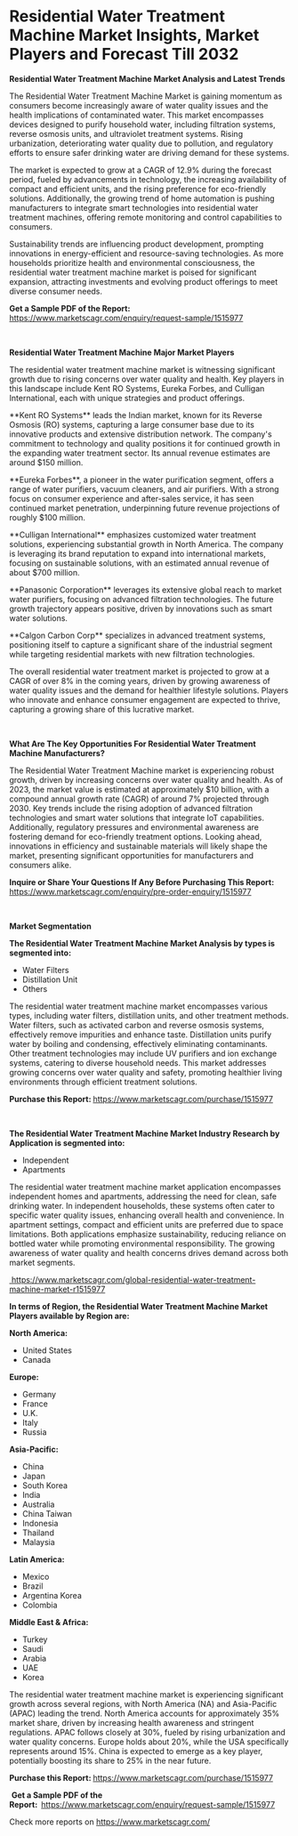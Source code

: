 <p><h1>Residential Water Treatment Machine Market Insights, Market Players and Forecast Till 2032</h1></p><p><strong>Residential Water Treatment Machine Market Analysis and Latest Trends</strong></p>
<p><p>The Residential Water Treatment Machine Market is gaining momentum as consumers become increasingly aware of water quality issues and the health implications of contaminated water. This market encompasses devices designed to purify household water, including filtration systems, reverse osmosis units, and ultraviolet treatment systems. Rising urbanization, deteriorating water quality due to pollution, and regulatory efforts to ensure safer drinking water are driving demand for these systems.</p><p>The market is expected to grow at a CAGR of 12.9% during the forecast period, fueled by advancements in technology, the increasing availability of compact and efficient units, and the rising preference for eco-friendly solutions. Additionally, the growing trend of home automation is pushing manufacturers to integrate smart technologies into residential water treatment machines, offering remote monitoring and control capabilities to consumers. </p><p>Sustainability trends are influencing product development, prompting innovations in energy-efficient and resource-saving technologies. As more households prioritize health and environmental consciousness, the residential water treatment machine market is poised for significant expansion, attracting investments and evolving product offerings to meet diverse consumer needs.</p></p>
<p><strong>Get a Sample PDF of the Report:&nbsp;</strong> <a href="https://www.marketscagr.com/enquiry/request-sample/1515977?utm_campaign=2003&utm_medium=2&utm_source=Github&utm_content=ia&utm_term=18012025&utm_id=residential-water-treatment-machine">https://www.marketscagr.com/enquiry/request-sample/1515977</a></p>
<p>&nbsp;</p>
<p><strong>Residential Water Treatment Machine Major Market Players</strong></p>
<p><p>The residential water treatment machine market is witnessing significant growth due to rising concerns over water quality and health. Key players in this landscape include Kent RO Systems, Eureka Forbes, and Culligan International, each with unique strategies and product offerings.</p><p>**Kent RO Systems** leads the Indian market, known for its Reverse Osmosis (RO) systems, capturing a large consumer base due to its innovative products and extensive distribution network. The company's commitment to technology and quality positions it for continued growth in the expanding water treatment sector. Its annual revenue estimates are around $150 million.</p><p>**Eureka Forbes**, a pioneer in the water purification segment, offers a range of water purifiers, vacuum cleaners, and air purifiers. With a strong focus on consumer experience and after-sales service, it has seen continued market penetration, underpinning future revenue projections of roughly $100 million.</p><p>**Culligan International** emphasizes customized water treatment solutions, experiencing substantial growth in North America. The company is leveraging its brand reputation to expand into international markets, focusing on sustainable solutions, with an estimated annual revenue of about $700 million.</p><p>**Panasonic Corporation** leverages its extensive global reach to market water purifiers, focusing on advanced filtration technologies. The future growth trajectory appears positive, driven by innovations such as smart water solutions.</p><p>**Calgon Carbon Corp** specializes in advanced treatment systems, positioning itself to capture a significant share of the industrial segment while targeting residential markets with new filtration technologies.</p><p>The overall residential water treatment market is projected to grow at a CAGR of over 8% in the coming years, driven by growing awareness of water quality issues and the demand for healthier lifestyle solutions. Players who innovate and enhance consumer engagement are expected to thrive, capturing a growing share of this lucrative market.</p></p>
<p>&nbsp;</p>
<p><strong>What Are The Key Opportunities For Residential Water Treatment Machine Manufacturers?</strong></p>
<p><p>The Residential Water Treatment Machine market is experiencing robust growth, driven by increasing concerns over water quality and health. As of 2023, the market value is estimated at approximately $10 billion, with a compound annual growth rate (CAGR) of around 7% projected through 2030. Key trends include the rising adoption of advanced filtration technologies and smart water solutions that integrate IoT capabilities. Additionally, regulatory pressures and environmental awareness are fostering demand for eco-friendly treatment options. Looking ahead, innovations in efficiency and sustainable materials will likely shape the market, presenting significant opportunities for manufacturers and consumers alike.</p></p>
<p><strong>Inquire or Share Your Questions If Any Before Purchasing This Report:</strong> <a href="https://www.marketscagr.com/enquiry/pre-order-enquiry/1515977?utm_campaign=2003&utm_medium=2&utm_source=Github&utm_content=ia&utm_term=18012025&utm_id=residential-water-treatment-machine">https://www.marketscagr.com/enquiry/pre-order-enquiry/1515977</a></p>
<p>&nbsp;</p>
<p><strong>Market Segmentation</strong></p>
<p><strong>The Residential Water Treatment Machine Market Analysis by types is segmented into:</strong></p>
<p><ul><li>Water Filters</li><li>Distillation Unit</li><li>Others</li></ul></p>
<p><p>The residential water treatment machine market encompasses various types, including water filters, distillation units, and other treatment methods. Water filters, such as activated carbon and reverse osmosis systems, effectively remove impurities and enhance taste. Distillation units purify water by boiling and condensing, effectively eliminating contaminants. Other treatment technologies may include UV purifiers and ion exchange systems, catering to diverse household needs. This market addresses growing concerns over water quality and safety, promoting healthier living environments through efficient treatment solutions.</p></p>
<p><strong>Purchase this Report:&nbsp;</strong><a href="https://www.marketscagr.com/purchase/1515977?utm_campaign=2003&utm_medium=2&utm_source=Github&utm_content=ia&utm_term=18012025&utm_id=residential-water-treatment-machine">https://www.marketscagr.com/purchase/1515977</a></p>
<p>&nbsp;</p>
<p><strong>The Residential Water Treatment Machine Market Industry Research by Application is segmented into:</strong></p>
<p><ul><li>Independent</li><li>Apartments</li></ul></p>
<p><p>The residential water treatment machine market application encompasses independent homes and apartments, addressing the need for clean, safe drinking water. In independent households, these systems often cater to specific water quality issues, enhancing overall health and convenience. In apartment settings, compact and efficient units are preferred due to space limitations. Both applications emphasize sustainability, reducing reliance on bottled water while promoting environmental responsibility. The growing awareness of water quality and health concerns drives demand across both market segments.</p></p>
<p><a href="https://www.marketscagr.com/global-residential-water-treatment-machine-market-r1515977?utm_campaign=2003&utm_medium=2&utm_source=Github&utm_content=ia&utm_term=18012025&utm_id=residential-water-treatment-machine">&nbsp;https://www.marketscagr.com/global-residential-water-treatment-machine-market-r1515977</a></p>
<p><strong>In terms of Region, the Residential Water Treatment Machine Market Players available by Region are:</strong></p>
<p>
    <p> <strong> North America: </strong>
        <ul>
            <li>United States</li>
            <li>Canada</li>
        </ul>
        </p> 
    <p> <strong> Europe: </strong>
        <ul>
            <li>Germany</li>
            <li>France</li>
            <li>U.K.</li>
            <li>Italy</li>
            <li>Russia</li>
        </ul>
        </p> 
    <p> <strong> Asia-Pacific: </strong>
        <ul>
            <li>China</li>
            <li>Japan</li>
            <li>South Korea</li>
            <li>India</li>
            <li>Australia</li>
            <li>China Taiwan</li>
            <li>Indonesia</li>
            <li>Thailand</li>
            <li>Malaysia</li>
        </ul>
        </p> 
    <p> <strong> Latin America: </strong>
        <ul>
            <li>Mexico</li>
            <li>Brazil</li>
            <li>Argentina Korea</li>
            <li>Colombia</li>
        </ul>
        </p> 
    <p> <strong> Middle East & Africa: </strong>
        <ul>
            <li>Turkey</li>
            <li>Saudi</li>
            <li>Arabia</li>
            <li>UAE</li>
            <li>Korea</li>
        </ul>
    </p>
    </p>
<p><p>The residential water treatment machine market is experiencing significant growth across several regions, with North America (NA) and Asia-Pacific (APAC) leading the trend. North America accounts for approximately 35% market share, driven by increasing health awareness and stringent regulations. APAC follows closely at 30%, fueled by rising urbanization and water quality concerns. Europe holds about 20%, while the USA specifically represents around 15%. China is expected to emerge as a key player, potentially boosting its share to 25% in the near future.</p></p>
<p><strong>Purchase this Report: </strong><a href="https://www.marketscagr.com/purchase/1515977?utm_campaign=2003&utm_medium=2&utm_source=Github&utm_content=ia&utm_term=18012025&utm_id=residential-water-treatment-machine">https://www.marketscagr.com/purchase/1515977</a></p>
<p>&nbsp;<strong>Get a Sample PDF of the Report:&nbsp;&nbsp;</strong><a href="https://www.marketscagr.com/enquiry/request-sample/1515977?utm_campaign=2003&utm_medium=2&utm_source=Github&utm_content=ia&utm_term=18012025&utm_id=residential-water-treatment-machine">https://www.marketscagr.com/enquiry/request-sample/1515977</a></p>
<p><strong></strong></p>
<p>Check more reports on <a href="https://www.marketscagr.com/?utm_campaign=2003&utm_medium=2&utm_source=Github&utm_content=ia&utm_term=18012025&utm_id=residential-water-treatment-machine">https://www.marketscagr.com/</a></p>